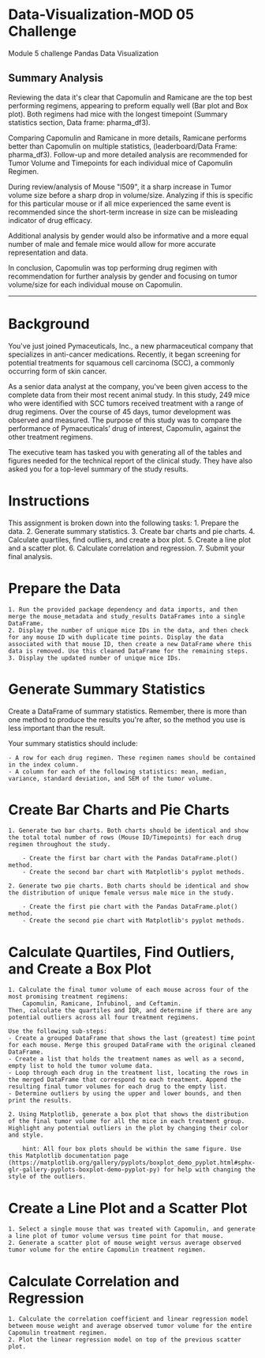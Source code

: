 # Data-Visualization-MOD 05 Challenge
Module 5 challenge Pandas Data Visualization

## Summary Analysis

Reviewing the data it's clear that Capomulin and Ramicane are the top best performing regimens, appearing to preform equally well (Bar plot and Box plot). Both regimens had mice with the longest timepoint (Summary statistics section, Data frame: pharma_df3). 

Comparing Capomulin and Ramicane in more details, Ramicane performs better than Capomulin on multiple statistics, (leaderboard/Data Frame: pharma_df3). Follow-up and more detailed analysis are recommended for Tumor Volume and Timepoints for each individual mice of Capomulin Regimen. 

During review/analysis of Mouse "l509", it a sharp increase in Tumor volume size before a sharp drop in volume/size. Analyzing if this is specific for this particular mouse or if all mice experienced the same event is recommended since the short-term increase in size can be misleading indicator of drug efficacy. 

Additional analysis by gender would also be informative and a more equal number of male and female mice would allow for more accurate representation and data.

In conclusion, Capomulin was top performing drug regimen with recommendation for further analysis by gender and focusing on tumor volume/size for each individual mouse on Capomulin.

________________________________________________________________________________________


# Background
You've just joined Pymaceuticals, Inc., a new pharmaceutical company that specializes in anti-cancer medications. Recently, it began screening for potential treatments for squamous cell carcinoma (SCC), a commonly occurring form of skin cancer.

As a senior data analyst at the company, you've been given access to the complete data from their most recent animal study. In this study, 249 mice who were identified with SCC tumors received treatment with a range of drug regimens. Over the course of 45 days, tumor development was observed and measured. The purpose of this study was to compare the performance of Pymaceuticals’ drug of interest, Capomulin, against the other treatment regimens.

The executive team has tasked you with generating all of the tables and figures needed for the technical report of the clinical study. They have also asked you for a top-level summary of the study results.

# Instructions
This assignment is broken down into the following tasks:
	1. Prepare the data.
	2. Generate summary statistics.
	3. Create bar charts and pie charts.
	4. Calculate quartiles, find outliers, and create a box plot.
	5. Create a line plot and a scatter plot.
	6. Calculate correlation and regression.
	7. Submit your final analysis.

# Prepare the Data
	1. Run the provided package dependency and data imports, and then merge the mouse_metadata and study_results DataFrames into a single DataFrame.
	2. Display the number of unique mice IDs in the data, and then check for any mouse ID with duplicate time points. Display the data associated with that mouse ID, then create a new DataFrame where this data is removed. Use this cleaned DataFrame for the remaining steps.
	3. Display the updated number of unique mice IDs.

# Generate Summary Statistics
Create a DataFrame of summary statistics. Remember, there is more than one method to produce the results you're after, so the method you use is less important than the result.

Your summary statistics should include:

	- A row for each drug regimen. These regimen names should be contained in the index column.
	- A column for each of the following statistics: mean, median, variance, standard deviation, and SEM of the tumor volume.

# Create Bar Charts and Pie Charts
	1. Generate two bar charts. Both charts should be identical and show the total total number of rows (Mouse ID/Timepoints) for each drug regimen throughout the study.

		- Create the first bar chart with the Pandas DataFrame.plot() method.
		- Create the second bar chart with Matplotlib's pyplot methods.

	2. Generate two pie charts. Both charts should be identical and show the distribution of unique female versus male mice in the study.

		- Create the first pie chart with the Pandas DataFrame.plot() method.
		- Create the second pie chart with Matplotlib's pyplot methods.

# Calculate Quartiles, Find Outliers, and Create a Box Plot
	1. Calculate the final tumor volume of each mouse across four of the most promising treatment regimens: 
		Capomulin, Ramicane, Infubinol, and Ceftamin. 
	Then, calculate the quartiles and IQR, and determine if there are any potential outliers across all four treatment regimens. 
	
	Use the following sub-steps:
	- Create a grouped DataFrame that shows the last (greatest) time point for each mouse. Merge this grouped DataFrame with the original cleaned DataFrame.
	- Create a list that holds the treatment names as well as a second, empty list to hold the tumor volume data.
	- Loop through each drug in the treatment list, locating the rows in the merged DataFrame that correspond to each treatment. Append the resulting final tumor volumes for each drug to the empty list.
	- Determine outliers by using the upper and lower bounds, and then print the results.

	2. Using Matplotlib, generate a box plot that shows the distribution of the final tumor volume for all the mice in each treatment group. Highlight any potential outliers in the plot by changing their color and style.

		hint: All four box plots should be within the same figure. Use this Matplotlib documentation page (https://matplotlib.org/gallery/pyplots/boxplot_demo_pyplot.html#sphx-glr-gallery-pyplots-boxplot-demo-pyplot-py) for help with changing the style of the outliers.

# Create a Line Plot and a Scatter Plot
	1. Select a single mouse that was treated with Capomulin, and generate a line plot of tumor volume versus time point for that mouse.
	2. Generate a scatter plot of mouse weight versus average observed tumor volume for the entire Capomulin treatment regimen.

# Calculate Correlation and Regression
	1. Calculate the correlation coefficient and linear regression model between mouse weight and average observed tumor volume for the entire Capomulin treatment regimen.
	2. Plot the linear regression model on top of the previous scatter plot.